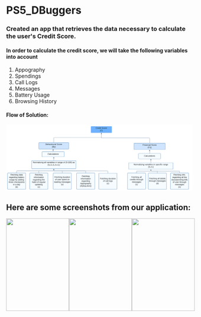 # PS5_DBuggers
<h3>Created an app that retrieves the data necessary to calculate the user's Credit Score.</h3>

<h4>In order to calculate the credit score, we will take the following variables into account</h4>

<ol>
<li>Appography</li>
<li>Spendings</li>
<li>Call Logs</li>
<li>Messages</li>
<li>Battery Usage</li>
 <li>Browsing History</li>
</ol>

<h4>Flow of Solution:</h4>
<img src="Blank diagram (2).svg"/>

## Here are some screenshots from our application:
<div style="display:flex">
<img width="170px" height="250px" src="https://user-images.githubusercontent.com/80115963/202258938-c7d467f6-a519-41cf-9468-6e8df79b1ce9.png"/>
<img width="170px" height="250px" src="https://user-images.githubusercontent.com/80115963/202259126-9c725038-1268-4ef4-ba44-5c3ae8229a3a.png"/>
<img width="170px" height="250px" src="https://user-images.githubusercontent.com/80115963/202259152-0100b435-f201-4094-b54e-c3e9e891df07.png"/>
</div>
